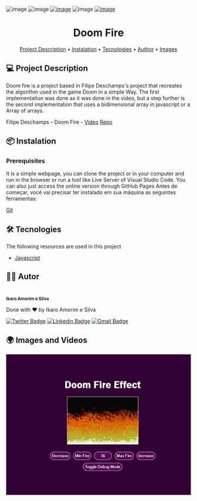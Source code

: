 
![image](https://img.shields.io/badge/javascript-f7df1e?style=for-the-badge&logo=javascript&logoColor=black)
![image](https://img.shields.io/github/repo-size/ikaroamorim/doomFire)
[![image](https://img.shields.io/github/last-commit/ikaroamorim/doomFire)](https://github.com/ikaroamorim/doomFire/commits/master)
![image](https://img.shields.io/badge/license-MIT-brightgreen)
[![image](https://img.shields.io/github/stars/ikaroamorim/doomFire?style=social)](https://github.com/ikaroamorim/doomFire/stargazers)

<h1 align="center">Doom Fire</h1>

<p align="center">
 <a href="#description">Project Description</a> •
 <a href="#instalation">Instalation</a> • 
 <a href="#technologies">Tecnologies</a> • 
 <a href="#autor">Author</a> • 
 <a href="#images">Images</a>
</p>

<a name="description"></a>
## 💻 Project Description
<p> Doom fire is a project based in Filipe Deschamps's project that recreates the algorithm used in the game Doom in a simple Way. The first implementation was done as it was done in the video, but a step further is the second implementation that uses a bidimensional array in javascript or a Array of arrays.</p>

Filipe Deschamps - Doom Fire -  [Video](https://www.youtube.com/watch?v=fxm8cadCqbs) [Repo](https://github.com/filipedeschamps/doom-fire-algorithm)

<a name="instalation"></a>
## 📦 Instalation

### Prerequisites
It is a simple webpage, you can clone the project or in your computer and run in the browser or run a tool like Live Server of Visual Studio Code.
You can also just access the online version through GitHub Pages
Antes de começar, você vai precisar ter instalado em sua máquina as seguintes ferramentas:

[Git](https://git-scm.com)



<a name="technologies"></a>
## 🛠 Tecnologies

The following resources are used in this project

- [Javascript](https://developer.mozilla.org/pt-BR/docs/Web/JavaScript)

<a name="autor"></a>
## 👨‍💻 Autor
<a href="https://www.linkedin.com/in/ikaroamorimesilva/">
 <img style="borderRadius: 50%;" src="https://github.com/ikaroamorim.png" width="100px;" alt=""/>
 <br />
 <sub><b>Ikaro Amorim e Silva</b></sub>
 </a>

Done with ❤️ by Ikaro Amorim e Silva

[![Twitter Badge](https://img.shields.io/badge/-@ikaroamorim-1ca0f1?style=flat-square&labelColor=1ca0f1&logo=twitter&logoColor=white&link=https://twitter.com/ikaroamorim)](https://twitter.com/ikaroamorim) [![Linkedin Badge](https://img.shields.io/badge/-Ikaro-blue?style=flat-square&logo=Linkedin&logoColor=white&link=https://www.linkedin.com/in/ikaroamorimesilva/)](https://www.linkedin.com/in/ikaroamorimesilva/) 
[![Gmail Badge](https://img.shields.io/badge/-ikaro.amorim@gmail.com-c14438?style=flat-square&logo=Gmail&logoColor=white&link=mailto:ikaro.amorim@gmail.com)](mailto:ikaro.amorim@gmail.com)

<a name="images"></a>
## 🌍 Images and Videos

<p align="center">
   <img alt="Home" title="#Home" src="./githubAssets/project.png" width="600px">
</p>

